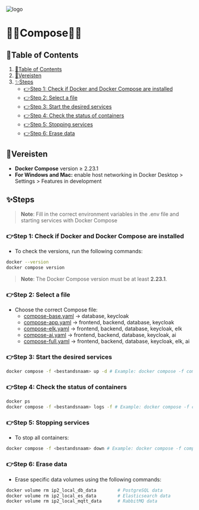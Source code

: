 ![logo](https://eliasdh.com/assets/media/images/logo-github.png)
# 💙🤍Compose🤍💙

## 📘Table of Contents

1. [📘Table of Contents](#📘table-of-contents)
2. [📝Vereisten](#📝vereisten)
3. [✨Steps](#✨steps)
      - [👉Step 1: Check if Docker and Docker Compose are installed](#👉step-1-check-if-docker-and-docker-compose-are-installed)
      - [👉Step 2: Select a file](#👉step-2-select-a-file)
      - [👉Step 3: Start the desired services](#👉step-3-start-the-desired-services)
      - [👉Step 4: Check the status of containers](#👉step-4-check-the-status-of-containers)
      - [👉Step 5: Stopping services](#👉step-5-stopping-services)
      - [👉Step 6: Erase data](#👉step-6-erase-data)

## 📝Vereisten
- **Docker Compose** version ≥ 2.23.1
- **For Windows and Mac:** enable host networking in Docker Desktop > Settings > Features in development

## ✨Steps

> **Note**: Fill in the correct environment variables in the .env file and starting services with Docker Compose

### 👉Step 1: Check if Docker and Docker Compose are installed

- To check the versions, run the following commands:

```bash
docker --version
docker compose version
```

> **Note**: The Docker Compose version must be at least **2.23.1**.

### 👉Step 2: Select a file

- Choose the correct Compose file:
   - [compose-base.yaml](/Compose/compose-base.yaml) -> database, keycloak
   - [compose-app.yaml](/Compose/compose-app.yaml) -> frontend, backend, database, keycloak
   - [compose-elk.yaml](/Compose/compose-elk.yaml) -> frontend, backend, database, keycloak, elk
   - [compose-ai.yaml](/Compose/compose-ai.yaml) -> frontend, backend, database, keycloak, ai
   - [compose-full.yaml](/Compose/compose-full.yaml) -> frontend, backend, database, keycloak, elk, ai

### 👉Step 3: Start the desired services

```bash
docker compose -f <bestandsnaam> up -d # Example: docker compose -f compose-full.yml up -d
```

### 👉Step 4: Check the status of containers

```bash
docker ps
docker compose -f <bestandsnaam> logs -f # Example: docker compose -f compose-full.yml logs
```

### 👉Step 5: Stopping services

- To stop all containers:
```bash
docker compose -f <bestandsnaam> down # Example: docker compose -f compose-full.yml down
```

### 👉Step 6: Erase data

- Erase specific data volumes using the following commands:
```bash
docker volume rm ip2_local_db_data        # PostgreSQL data
docker volume rm ip2_local_es_data        # Elasticsearch data
docker volume rm ip2_local_mqtt_data      # RabbitMQ data
```